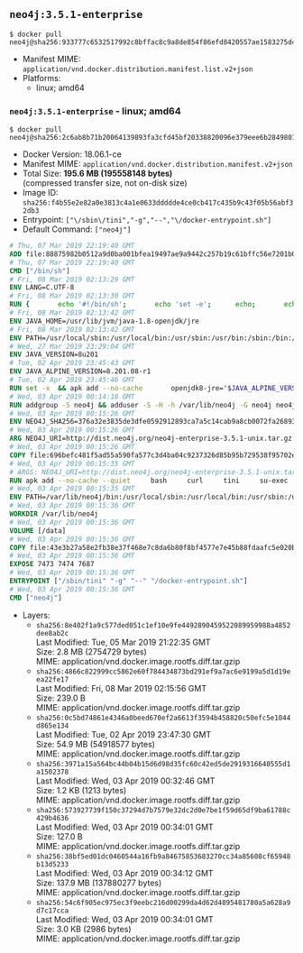 ## `neo4j:3.5.1-enterprise`

```console
$ docker pull neo4j@sha256:933777c6532517992c8bffac8c9a8de854f86efd8420557ae1583275d46a8eb1
```

-	Manifest MIME: `application/vnd.docker.distribution.manifest.list.v2+json`
-	Platforms:
	-	linux; amd64

### `neo4j:3.5.1-enterprise` - linux; amd64

```console
$ docker pull neo4j@sha256:2c6ab8b71b20064139893fa3cfd45bf20338820096e379eee6b2849801dc8cc6
```

-	Docker Version: 18.06.1-ce
-	Manifest MIME: `application/vnd.docker.distribution.manifest.v2+json`
-	Total Size: **195.6 MB (195558148 bytes)**  
	(compressed transfer size, not on-disk size)
-	Image ID: `sha256:f4b55e2e82a0e3813c4a1e0633ddddde4ce0cb417c435b9c43f05b56abf32db3`
-	Entrypoint: `["\/sbin\/tini","-g","--","\/docker-entrypoint.sh"]`
-	Default Command: `["neo4j"]`

```dockerfile
# Thu, 07 Mar 2019 22:19:40 GMT
ADD file:88875982b0512a9d0ba001bfea19497ae9a9442c257b19c61bffc56e7201b0c3 in / 
# Thu, 07 Mar 2019 22:19:40 GMT
CMD ["/bin/sh"]
# Fri, 08 Mar 2019 02:13:29 GMT
ENV LANG=C.UTF-8
# Fri, 08 Mar 2019 02:13:30 GMT
RUN { 		echo '#!/bin/sh'; 		echo 'set -e'; 		echo; 		echo 'dirname "$(dirname "$(readlink -f "$(which javac || which java)")")"'; 	} > /usr/local/bin/docker-java-home 	&& chmod +x /usr/local/bin/docker-java-home
# Fri, 08 Mar 2019 02:13:42 GMT
ENV JAVA_HOME=/usr/lib/jvm/java-1.8-openjdk/jre
# Fri, 08 Mar 2019 02:13:42 GMT
ENV PATH=/usr/local/sbin:/usr/local/bin:/usr/sbin:/usr/bin:/sbin:/bin:/usr/lib/jvm/java-1.8-openjdk/jre/bin:/usr/lib/jvm/java-1.8-openjdk/bin
# Wed, 27 Mar 2019 23:29:04 GMT
ENV JAVA_VERSION=8u201
# Tue, 02 Apr 2019 23:45:43 GMT
ENV JAVA_ALPINE_VERSION=8.201.08-r1
# Tue, 02 Apr 2019 23:45:46 GMT
RUN set -x 	&& apk add --no-cache 		openjdk8-jre="$JAVA_ALPINE_VERSION" 	&& [ "$JAVA_HOME" = "$(docker-java-home)" ]
# Wed, 03 Apr 2019 00:14:10 GMT
RUN addgroup -S neo4j && adduser -S -H -h /var/lib/neo4j -G neo4j neo4j
# Wed, 03 Apr 2019 00:15:26 GMT
ENV NEO4J_SHA256=376a32e3835de3dfe0592912893ca7a5c14cab9a8cb0072fa268931f686c1ddf NEO4J_TARBALL=neo4j-enterprise-3.5.1-unix.tar.gz NEO4J_EDITION=enterprise
# Wed, 03 Apr 2019 00:15:26 GMT
ARG NEO4J_URI=http://dist.neo4j.org/neo4j-enterprise-3.5.1-unix.tar.gz
# Wed, 03 Apr 2019 00:15:26 GMT
COPY file:696befc481f5ad55a590fa577c3d4ba04c9237326d85b95b729538f95702e110 in /tmp/ 
# Wed, 03 Apr 2019 00:15:35 GMT
# ARGS: NEO4J_URI=http://dist.neo4j.org/neo4j-enterprise-3.5.1-unix.tar.gz
RUN apk add --no-cache --quiet     bash     curl     tini     su-exec     && curl --fail --silent --show-error --location --remote-name ${NEO4J_URI}     && echo "${NEO4J_SHA256}  ${NEO4J_TARBALL}" | sha256sum -csw -     && tar --extract --file ${NEO4J_TARBALL} --directory /var/lib     && mv /var/lib/neo4j-* /var/lib/neo4j     && rm ${NEO4J_TARBALL}     && mv /var/lib/neo4j/data /data     && chown -R neo4j:neo4j /data     && chmod -R 777 /data     && chown -R neo4j:neo4j /var/lib/neo4j     && chmod -R 777 /var/lib/neo4j     && ln -s /data /var/lib/neo4j/data     && apk del curl
# Wed, 03 Apr 2019 00:15:35 GMT
ENV PATH=/var/lib/neo4j/bin:/usr/local/sbin:/usr/local/bin:/usr/sbin:/usr/bin:/sbin:/bin:/usr/lib/jvm/java-1.8-openjdk/jre/bin:/usr/lib/jvm/java-1.8-openjdk/bin
# Wed, 03 Apr 2019 00:15:36 GMT
WORKDIR /var/lib/neo4j
# Wed, 03 Apr 2019 00:15:36 GMT
VOLUME [/data]
# Wed, 03 Apr 2019 00:15:36 GMT
COPY file:43e3b27a58e2fb38e37f468e7c8da6b80f8bf4577e7e45b88fdaafc5e020bbfa in /docker-entrypoint.sh 
# Wed, 03 Apr 2019 00:15:36 GMT
EXPOSE 7473 7474 7687
# Wed, 03 Apr 2019 00:15:36 GMT
ENTRYPOINT ["/sbin/tini" "-g" "--" "/docker-entrypoint.sh"]
# Wed, 03 Apr 2019 00:15:36 GMT
CMD ["neo4j"]
```

-	Layers:
	-	`sha256:8e402f1a9c577ded051c1ef10e9fe4492890459522089959988a4852dee8ab2c`  
		Last Modified: Tue, 05 Mar 2019 21:22:35 GMT  
		Size: 2.8 MB (2754729 bytes)  
		MIME: application/vnd.docker.image.rootfs.diff.tar.gzip
	-	`sha256:4866c822999cc5862e60f784434873bd291ef9a7ac6e9199a5d1d19eea22fe17`  
		Last Modified: Fri, 08 Mar 2019 02:15:56 GMT  
		Size: 239.0 B  
		MIME: application/vnd.docker.image.rootfs.diff.tar.gzip
	-	`sha256:0c5bd74861e4346a0beed670ef2a6613f3594b458820c50efc5e1044d865e134`  
		Last Modified: Tue, 02 Apr 2019 23:47:30 GMT  
		Size: 54.9 MB (54918577 bytes)  
		MIME: application/vnd.docker.image.rootfs.diff.tar.gzip
	-	`sha256:3971a15a564bc44b04b15d6d98d35fc60c42ed5de2919316640555d1a1502378`  
		Last Modified: Wed, 03 Apr 2019 00:32:46 GMT  
		Size: 1.2 KB (1213 bytes)  
		MIME: application/vnd.docker.image.rootfs.diff.tar.gzip
	-	`sha256:573927739f150c37294d7b7579e32dc2d0e7be1f59d65df9ba61788c429b4636`  
		Last Modified: Wed, 03 Apr 2019 00:34:01 GMT  
		Size: 127.0 B  
		MIME: application/vnd.docker.image.rootfs.diff.tar.gzip
	-	`sha256:38bf5ed01dc0460544a16fb9a84675853683270cc34a85608cf65948b13d5233`  
		Last Modified: Wed, 03 Apr 2019 00:34:12 GMT  
		Size: 137.9 MB (137880277 bytes)  
		MIME: application/vnd.docker.image.rootfs.diff.tar.gzip
	-	`sha256:54c6f905ec975ec3f9eebc216d00299da4d62d4895481780a5a628a9d7c17cca`  
		Last Modified: Wed, 03 Apr 2019 00:34:01 GMT  
		Size: 3.0 KB (2986 bytes)  
		MIME: application/vnd.docker.image.rootfs.diff.tar.gzip
